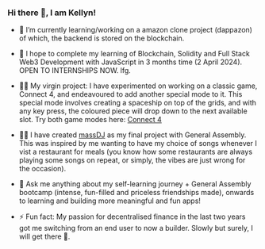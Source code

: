 ### Hi there :raised_hands:, I am Kellyn!

- 🔭 I’m currently learning/working on a amazon clone project (dappazon) of which, the backend is stored on the blockchain.

- 🌱 I hope to complete my learning of Blockchain, Solidity and Full Stack Web3 Development with JavaScript in 3 months time (2 April 2024). OPEN TO INTERNSHIPS NOW. lfg.

- :large_blue_circle::red_circle: My virgin project: I have experimented on working on a classic game, Connect 4, and endeavoured to add another special mode to it. This special mode involves creating a spaceship on top of the grids, and with any key press, the coloured piece will drop down to the next available slot. Try both game modes here: [Connect 4](https://4game.netlify.app/)

- :large_blue_circle::red_circle: I have created [massDJ](https://github.com/kellynwong/massDJ) as my final project with General Assembly. This was inspired by me wanting to have my choice of songs whenever I vist a restaurant for meals (you know how some restaurants are always playing some songs on repeat, or simply, the vibes are just wrong for the occasion).

- 💬 Ask me anything about my self-learning journey + General Assembly bootcamp (intense, fun-filled and priceless friendships made), onwards to learning and building more meaningful and fun apps!

- ⚡ Fun fact: My passion for decentralised finance in the last two years got me switching from an end user to now a builder. Slowly but surely, I will get there :muscle:.
